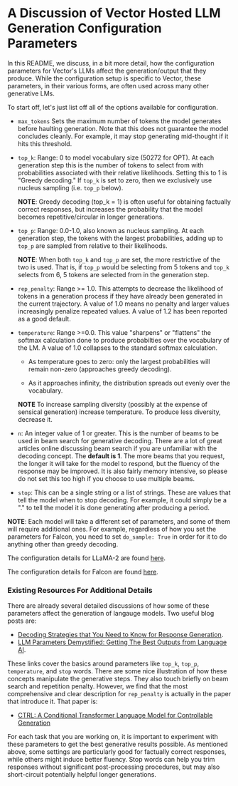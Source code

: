 # A Discussion of Vector Hosted LLM Generation Configuration Parameters

In this README, we discuss, in a bit more detail, how the configuration parameters for Vector's LLMs affect the generation/output that they produce. While the configuration setup is specific to Vector, these parameters, in their various forms, are often used across many other generative LMs.

To start off, let's just list off all of the options available for configuration.

* `max_tokens` Sets the maximum number of tokens the model generates before haulting generation. Note that this does not guarantee the model concludes cleanly. For example, it may stop generating mid-thought if it hits this threshold.

* `top_k`: Range: 0 to model vocabulary size (50272 for OPT). At each generation step this is the number of tokens to select from with probabilities associated with their relative likelihoods. Setting this to 1 is "Greedy decoding." If `top_k` is set to zero, then we exclusively use nucleus sampling (i.e. `top_p` below).

    __NOTE__: Greedy decoding (top_k = 1) is often useful for obtaining factually correct responses, but increases the probability that the model becomes repetitive/circular in longer generations.

* `top_p`: Range: 0.0-1.0, also known as nucleus sampling. At each generation step, the tokens with the largest probabilities, adding up to `top_p` are sampled from relative to their likelihoods.

    __NOTE__: When both `top_k` and `top_p` are set, the more restrictive of the two is used. That is, if `top_p` would be selecting from 5 tokens and `top_k` selects from 6, 5 tokens are selected from in the generation step.

* `rep_penalty`: Range >= 1.0. This attempts to decrease the likelihood of tokens in a generation process if they have already been generated in the current trajectory. A value of 1.0 means no penalty and larger values increasingly penalize repeated values. A value of 1.2 has been reported as a good default.

* `temperature`: Range >=0.0. This value "sharpens" or "flattens" the softmax calculation done to produce probabilties over the vocabulary of the LM. A value of 1.0 collapses to the standard softmax calculation.

    * As temperature goes to zero: only the largest probabilities will remain non-zero (approaches greedy decoding).

    * As it approaches infinity, the distribution spreads out evenly over the vocabulary.

    __NOTE__ To increase sampling diversity (possibly at the expense of sensical generation) increase temperature. To produce less diversity, decrease it.

* `n`: An integer value of 1 or greater. This is the number of beams to be used in beam search for generative decoding. There are a lot of great articles online discussing beam search if you are unfamiliar with the decoding concept. The __default is 1__. The more beams that you request, the longer it will take for the model to respond, but the fluency of the response may be improved. It is also fairly memory intensive, so please do not set this too high if you choose to use multiple beams.

* `stop`: This can be a single string or a list of strings. These are values that tell the model when to stop decoding. For example, it could simply be a "." to tell the model it is done generating after producing a period.

__NOTE__: Each model will take a different set of parameters, and some of them will require additional ones. For example, regardless of how you set the parameters for Falcon, you need to set `do_sample: True` in order for it to do anything other than greedy decoding.

The configuration details for LLaMA-2 are found [here](https://github.com/VectorInstitute/kaleidoscope/blob/main/model_service/models/llama2/config.json).

The configuration details for Falcon are found [here](https://github.com/VectorInstitute/kaleidoscope/blob/main/model_service/models/falcon/config.json).

### Existing Resources For Additional Details

There are already several detailed discussions of how some of these parameters affect the generation of langauge models. Two useful blog posts are:

* [Decoding Strategies that You Need to Know for Response Generation](https://txt.cohere.ai/llm-parameters-best-outputs-language-ai/).
* [LLM Parameters Demystified: Getting The Best Outputs from Language AI](https://towardsdatascience.com/decoding-strategies-that-you-need-to-know-for-response-generation-ba95ee0faadc).

These links cover the basics around parameters like `top_k`, `top_p`, `temperature`, and `stop` words. There are some nice illustration of how these concepts manipulate the generative steps. They also touch briefly on beam search and repetition penalty. However, we find that the most comprehensive and clear description for `rep_penalty` is actually in the paper that introduce it. That paper is:

* [CTRL: A Conditional Transformer Language Model for Controllable Generation](https://arxiv.org/pdf/1909.05858.pdf)

For each task that you are working on, it is important to experiment with these parameters to get the best generative results possible. As mentioned above, some settings are particularly good for factually correct responses, while others might induce better fluency. Stop words can help you trim responses without significant post-processing procedures, but may also short-circuit potentially helpful longer generations.
